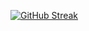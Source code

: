 [![GitHub Streak](https://streak-stats.demolab.com?user=snailrake&theme=dark&hide_border=true&locale=ru&date_format=j%2Fn%5B%2FY%5D&mode=weekly&card_width=1280&border=EB5454&hide_current_streak=true&hide_longest_streak=true)](https://git.io/streak-stats)

